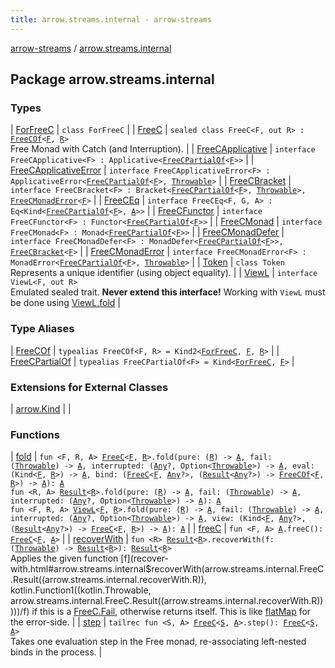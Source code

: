 ```yaml
---
title: arrow.streams.internal - arrow-streams
---
```


[arrow-streams](../index.html) / [arrow.streams.internal](./index.html)

## Package arrow.streams.internal

### Types

| [ForFreeC](-for-free-c.html) | `class ForFreeC` |
| [FreeC](-free-c/index.html) | `sealed class FreeC<F, out R> : `[`FreeCOf`](-free-c-of.html)`<`[`F`](-free-c/index.html#F)`, `[`R`](-free-c/index.html#R)`>`<br>Free Monad with Catch (and Interruption). |
| [FreeCApplicative](-free-c-applicative/index.html) | `interface FreeCApplicative<F> : Applicative<`[`FreeCPartialOf`](-free-c-partial-of.html)`<`[`F`](-free-c-applicative/index.html#F)`>>` |
| [FreeCApplicativeError](-free-c-applicative-error/index.html) | `interface FreeCApplicativeError<F> : ApplicativeError<`[`FreeCPartialOf`](-free-c-partial-of.html)`<`[`F`](-free-c-applicative-error/index.html#F)`>, `[`Throwable`](https://kotlinlang.org/api/latest/jvm/stdlib/kotlin/-throwable/index.html)`>` |
| [FreeCBracket](-free-c-bracket/index.html) | `interface FreeCBracket<F> : Bracket<`[`FreeCPartialOf`](-free-c-partial-of.html)`<`[`F`](-free-c-bracket/index.html#F)`>, `[`Throwable`](https://kotlinlang.org/api/latest/jvm/stdlib/kotlin/-throwable/index.html)`>, `[`FreeCMonadError`](-free-c-monad-error/index.html)`<`[`F`](-free-c-bracket/index.html#F)`>` |
| [FreeCEq](-free-c-eq/index.html) | `interface FreeCEq<F, G, A> : Eq<Kind<`[`FreeCPartialOf`](-free-c-partial-of.html)`<`[`F`](-free-c-eq/index.html#F)`>, `[`A`](-free-c-eq/index.html#A)`>>` |
| [FreeCFunctor](-free-c-functor/index.html) | `interface FreeCFunctor<F> : Functor<`[`FreeCPartialOf`](-free-c-partial-of.html)`<`[`F`](-free-c-functor/index.html#F)`>>` |
| [FreeCMonad](-free-c-monad/index.html) | `interface FreeCMonad<F> : Monad<`[`FreeCPartialOf`](-free-c-partial-of.html)`<`[`F`](-free-c-monad/index.html#F)`>>` |
| [FreeCMonadDefer](-free-c-monad-defer/index.html) | `interface FreeCMonadDefer<F> : MonadDefer<`[`FreeCPartialOf`](-free-c-partial-of.html)`<`[`F`](-free-c-monad-defer/index.html#F)`>>, `[`FreeCBracket`](-free-c-bracket/index.html)`<`[`F`](-free-c-monad-defer/index.html#F)`>` |
| [FreeCMonadError](-free-c-monad-error/index.html) | `interface FreeCMonadError<F> : MonadError<`[`FreeCPartialOf`](-free-c-partial-of.html)`<`[`F`](-free-c-monad-error/index.html#F)`>, `[`Throwable`](https://kotlinlang.org/api/latest/jvm/stdlib/kotlin/-throwable/index.html)`>` |
| [Token](-token/index.html) | `class Token`<br>Represents a unique identifier (using object equality). |
| [ViewL](-view-l/index.html) | `interface ViewL<F, out R>`<br>Emulated sealed trait. **Never extend this interface!** Working with `ViewL` must be done using [ViewL.fold](fold.html) |

### Type Aliases

| [FreeCOf](-free-c-of.html) | `typealias FreeCOf<F, R> = Kind2<`[`ForFreeC`](-for-free-c.html)`, `[`F`](-free-c-of.html#F)`, `[`R`](-free-c-of.html#R)`>` |
| [FreeCPartialOf](-free-c-partial-of.html) | `typealias FreeCPartialOf<F> = Kind<`[`ForFreeC`](-for-free-c.html)`, `[`F`](-free-c-partial-of.html#F)`>` |

### Extensions for External Classes

| [arrow.Kind](arrow.-kind/index.html) |  |

### Functions

| [fold](fold.html) | `fun <F, R, A> `[`FreeC`](-free-c/index.html)`<`[`F`](fold.html#F)`, `[`R`](fold.html#R)`>.fold(pure: (`[`R`](fold.html#R)`) -> `[`A`](fold.html#A)`, fail: (`[`Throwable`](https://kotlinlang.org/api/latest/jvm/stdlib/kotlin/-throwable/index.html)`) -> `[`A`](fold.html#A)`, interrupted: (`[`Any`](https://kotlinlang.org/api/latest/jvm/stdlib/kotlin/-any/index.html)`?, Option<`[`Throwable`](https://kotlinlang.org/api/latest/jvm/stdlib/kotlin/-throwable/index.html)`>) -> `[`A`](fold.html#A)`, eval: (Kind<`[`F`](fold.html#F)`, `[`R`](fold.html#R)`>) -> `[`A`](fold.html#A)`, bind: (`[`FreeC`](-free-c/index.html)`<`[`F`](fold.html#F)`, `[`Any`](https://kotlinlang.org/api/latest/jvm/stdlib/kotlin/-any/index.html)`?>, (`[`Result`](-free-c/-result/index.html)`<`[`Any`](https://kotlinlang.org/api/latest/jvm/stdlib/kotlin/-any/index.html)`?>) -> `[`FreeCOf`](-free-c-of.html)`<`[`F`](fold.html#F)`, `[`R`](fold.html#R)`>) -> `[`A`](fold.html#A)`): `[`A`](fold.html#A)<br>`fun <R, A> `[`Result`](-free-c/-result/index.html)`<`[`R`](fold.html#R)`>.fold(pure: (`[`R`](fold.html#R)`) -> `[`A`](fold.html#A)`, fail: (`[`Throwable`](https://kotlinlang.org/api/latest/jvm/stdlib/kotlin/-throwable/index.html)`) -> `[`A`](fold.html#A)`, interrupted: (`[`Any`](https://kotlinlang.org/api/latest/jvm/stdlib/kotlin/-any/index.html)`?, Option<`[`Throwable`](https://kotlinlang.org/api/latest/jvm/stdlib/kotlin/-throwable/index.html)`>) -> `[`A`](fold.html#A)`): `[`A`](fold.html#A)<br>`fun <F, R, A> `[`ViewL`](-view-l/index.html)`<`[`F`](fold.html#F)`, `[`R`](fold.html#R)`>.fold(pure: (`[`R`](fold.html#R)`) -> `[`A`](fold.html#A)`, fail: (`[`Throwable`](https://kotlinlang.org/api/latest/jvm/stdlib/kotlin/-throwable/index.html)`) -> `[`A`](fold.html#A)`, interrupted: (`[`Any`](https://kotlinlang.org/api/latest/jvm/stdlib/kotlin/-any/index.html)`?, Option<`[`Throwable`](https://kotlinlang.org/api/latest/jvm/stdlib/kotlin/-throwable/index.html)`>) -> `[`A`](fold.html#A)`, view: (Kind<`[`F`](fold.html#F)`, `[`Any`](https://kotlinlang.org/api/latest/jvm/stdlib/kotlin/-any/index.html)`?>, (`[`Result`](-free-c/-result/index.html)`<`[`Any`](https://kotlinlang.org/api/latest/jvm/stdlib/kotlin/-any/index.html)`?>) -> `[`FreeC`](-free-c/index.html)`<`[`F`](fold.html#F)`, `[`R`](fold.html#R)`>) -> `[`A`](fold.html#A)`): `[`A`](fold.html#A) |
| [freeC](free-c.html) | `fun <F, A> `[`A`](free-c.html#A)`.freeC(): `[`FreeC`](-free-c/index.html)`<`[`F`](free-c.html#F)`, `[`A`](free-c.html#A)`>` |
| [recoverWith](recover-with.html) | `fun <R> `[`Result`](-free-c/-result/index.html)`<`[`R`](recover-with.html#R)`>.recoverWith(f: (`[`Throwable`](https://kotlinlang.org/api/latest/jvm/stdlib/kotlin/-throwable/index.html)`) -> `[`Result`](-free-c/-result/index.html)`<`[`R`](recover-with.html#R)`>): `[`Result`](-free-c/-result/index.html)`<`[`R`](recover-with.html#R)`>`<br>Applies the given function [f](recover-with.html#arrow.streams.internal$recoverWith(arrow.streams.internal.FreeC.Result((arrow.streams.internal.recoverWith.R)), kotlin.Function1((kotlin.Throwable, arrow.streams.internal.FreeC.Result((arrow.streams.internal.recoverWith.R)))))/f) if this is a [FreeC.Fail](#), otherwise returns itself. This is like [flatMap](#) for the error-side. |
| [step](step.html) | `tailrec fun <S, A> `[`FreeC`](-free-c/index.html)`<`[`S`](step.html#S)`, `[`A`](step.html#A)`>.step(): `[`FreeC`](-free-c/index.html)`<`[`S`](step.html#S)`, `[`A`](step.html#A)`>`<br>Takes one evaluation step in the Free monad, re-associating left-nested binds in the process. |

